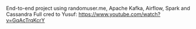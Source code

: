 End-to-end project using randomuser.me, Apache Kafka, Airflow, Spark and Cassandra
Full cred to Yusuf: https://www.youtube.com/watch?v=GqAcTrqKcrY
